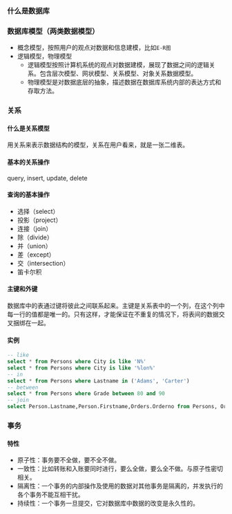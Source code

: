 ### 什么是数据库

### 数据库模型（两类数据模型）

+ 概念模型，按照用户的观点对数据和信息建模，比如`E-R图`
+ 逻辑模型，物理模型
  + 逻辑模型按照计算机系统的观点对数据建模，展现了数据之间的逻辑关系。包含层次模型、网状模型、关系模型、对象关系数据模型。
  + 物理模型是对数据底层的抽象，描述数据在数据库系统内部的表达方式和存取方法。

### 关系

#### 什么是关系模型

用关系来表示数据结构的模型，关系在用户看来，就是一张二维表。

#### 基本的关系操作

query, insert, update, delete

#### 查询的基本操作

+ 选择（select）
+ 投影（project）
+ 连接（join）
+ 除（divide）
+ 并（union）
+ 差（except）
+ 交（intersection）
+ 笛卡尔积

#### 主键和外键

数据库中的表通过键将彼此之间联系起来。主键是关系表中的一个列，在这个列中每一行的值都是唯一的。只有这样，才能保证在不重复的情况下，将表间的数据交叉捆绑在一起。

#### 实例

```sql
-- like
select * from Persons where City is like 'N%'
select * from Persons where City is like '%lon%'
-- in
select * from Persons where Lastname in ('Adams', 'Carter')
-- between
select * from Persons where Grade between 80 and 90
-- join
select Person.Lastname,Person.Firstname,Orders.Orderno from Persons, Orders where Persons.Id_P = Orders.Id_P

```

### 事务

#### 特性

+ 原子性：事务要不全做，要不全不做。
+ 一致性：比如转账和入账要同时进行，要么全做，要么全不做。与原子性密切相关。
+ 隔离性：一个事务的内部操作及使用的数据对其他事务是隔离的，并发执行的各个事务不能互相干扰。
+ 持续性：一个事务一旦提交，它对数据库中数据的改变是永久性的。
